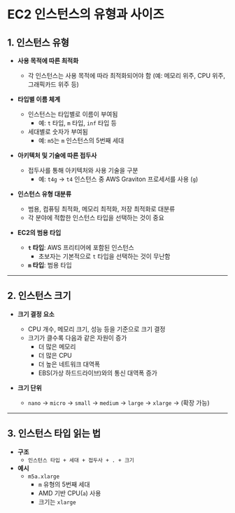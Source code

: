 # EC2 인스턴스의 유형과 사이즈

## 1. 인스턴스 유형
- **사용 목적에 따른 최적화**
  - 각 인스턴스는 사용 목적에 따라 최적화되어야 함 (예: 메모리 위주, CPU 위주, 그래픽카드 위주 등)

- **타입별 이름 체계**
  - 인스턴스는 타입별로 이름이 부여됨
    - 예: `t` 타입, `m` 타입, `inf` 타입 등
  - 세대별로 숫자가 부여됨
    - 예: `m5`는 `m` 인스턴스의 5번째 세대

- **아키텍처 및 기술에 따른 접두사**
  - 접두사를 통해 아키텍처와 사용 기술을 구분
    - 예: `t4g` → `t4` 인스턴스 중 AWS Graviton 프로세서를 사용 (`g`)

- **인스턴스 유형 대분류**
  - 범용, 컴퓨팅 최적화, 메모리 최적화, 저장 최적화로 대분류
  - 각 분야에 적합한 인스턴스 타입을 선택하는 것이 중요

- **EC2의 범용 타입**
  - **`t` 타입**: AWS 프리티어에 포함된 인스턴스
    - 초보자는 기본적으로 `t` 타입을 선택하는 것이 무난함
  - **`m` 타입**: 범용 타입

---

## 2. 인스턴스 크기
- **크기 결정 요소**
  - CPU 개수, 메모리 크기, 성능 등을 기준으로 크기 결정
  - 크기가 클수록 다음과 같은 자원이 증가
    - 더 많은 메모리
    - 더 많은 CPU
    - 더 높은 네트워크 대역폭
    - EBS(가상 하드드라이브)와의 통신 대역폭 증가

- **크기 단위**
  - `nano` → `micro` → `small` → `medium` → `large` → `xlarge` → (확장 가능)

---

## 3. 인스턴스 타입 읽는 법
- **구조**
  - `인스턴스 타입 + 세대 + 접두사 + . + 크기`
- **예시**
  - `m5a.xlarge`
    - `m` 유형의 5번째 세대
    - AMD 기반 CPU(`a`) 사용
    - 크기는 `xlarge`

